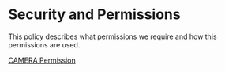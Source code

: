 # Security and Permissions

This policy describes what permissions we require and how this permissions are used.

[CAMERA Permission](https://developer.android.com/reference/android/Manifest.permission.html#CAMERA)
